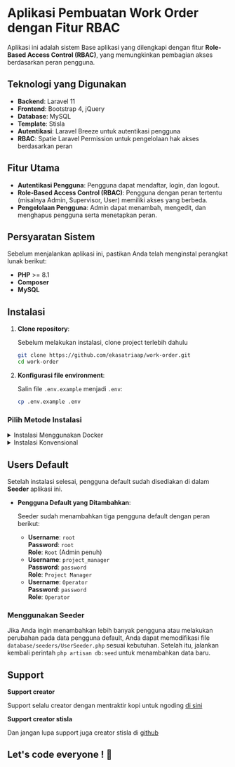 # Aplikasi Pembuatan Work Order dengan Fitur RBAC

Aplikasi ini adalah sistem Base aplikasi yang dilengkapi dengan fitur **Role-Based Access Control (RBAC)**, yang memungkinkan pembagian akses berdasarkan peran pengguna.

## Teknologi yang Digunakan

-   **Backend**: Laravel 11
-   **Frontend**: Bootstrap 4, jQuery
-   **Database**: MySQL
-   **Template**: Stisla
-   **Autentikasi**: Laravel Breeze untuk autentikasi pengguna
-   **RBAC**: Spatie Laravel Permission untuk pengelolaan hak akses berdasarkan peran

## Fitur Utama

-   **Autentikasi Pengguna**: Pengguna dapat mendaftar, login, dan logout.
-   **Role-Based Access Control (RBAC)**: Pengguna dengan peran tertentu (misalnya Admin, Supervisor, User) memiliki akses yang berbeda.
-   **Pengelolaan Pengguna**: Admin dapat menambah, mengedit, dan menghapus pengguna serta menetapkan peran.

## Persyaratan Sistem

Sebelum menjalankan aplikasi ini, pastikan Anda telah menginstal perangkat lunak berikut:

-   **PHP** >= 8.1
-   **Composer**
-   **MySQL**

## Instalasi

1. **Clone repository**:

    Sebelum melakukan instalasi, clone project terlebih dahulu

    ```bash
    git clone https://github.com/ekasatriaap/work-order.git
    cd work-order
    ```

2. **Konfigurasi file environment**:

    Salin file `.env.example` menjadi `.env`:

    ```bash
    cp .env.example .env
    ```

### Pilih Metode Instalasi

<details>

<summary>Instalasi Menggunakan Docker</summary>

1. **Pastikan Docker dan Docker Compose terinstal**:

    Sebelum melanjutkan, pastikan Docker dan Docker Compose telah terinstal pada sistem Anda. Jika belum, ikuti instruksi [di sini](https://docs.docker.com/get-docker/) untuk menginstalnya.

2. **Membangun container Docker**:

    Jalankan perintah berikut untuk membangun aplikasi menggunakan Docker Compose:

    ```bash
    docker compose create
    ```

    Perintah ini akan membangun image Docker, dan mengatur database.

3. **Menjalankan container Docker**:

    Jalankan perintah berikut untuk menjalankan aplikasi menggunakan Docker Compose:

    ```bash
    docker compose start
    ```

    Perintah ini akan menjalankan aplikasi dalam container.[di sini](https://docs.docker.com/get-docker/)

4. **Generate aplikasi key**:

    Jalankan perintah berikut untuk menghasilkan aplikasi key:

    ```bash
    docker exec work-order-app php artisan key:generate
    ```

5. **Membuat database**:

    Koneksikan database client dengan database dengan username root dan password root. Buat database dengan nama work-order di dalam container.

6. **Migrasi data**:

    Anda bisa menggunakan data yang sudah di sediakan di /public/database.sql, atau menj[di sini](https://docs.docker.com/get-docker/)

    ```

    ```

7. **Jalankan aplikasi**:

    Setelah proses selesai, Anda dapat mengakses aplikasi di `http://localhost:8080`.

</details>

<details>
<summary>Instalasi Konvensional</summary>

1. **Instal dependensi backend**:

    Pastikan Anda sudah menginstal Composer. Kemudian jalankan perintah berikut untuk menginstal dependensi Laravel:

    ```bash
    composer install
    ```

2. **Generate aplikasi key**:

    Jalankan perintah berikut untuk menghasilkan aplikasi key:

    ```bash
    php artisan key:generate
    ```

3. **Membuat database**:

    Buat database dengan nama work-order.

4. **Migrasi data**:

    Anda bisa menggunakan data yang sudah di sediakan di /public/database.sql, atau menjalankan perintah migrasi dan seeder.

    ```bash
    php artisan migrate --seed
    ```

5. **Jalankan aplikasi**:

    Sekarang Anda dapat menjalankan aplikasi menggunakan perintah berikut:

    ```bash
    php artisan serve
    ```

    Aplikasi akan tersedia di `http://localhost:8000`.

</details>

## Users Default

Setelah instalasi selesai, pengguna default sudah disediakan di dalam **Seeder** aplikasi ini.

-   **Pengguna Default yang Ditambahkan**:

    Seeder sudah menambahkan tiga pengguna default dengan peran berikut:

    -   **Username**: `root`  
        **Password**: `root`  
        **Role**: `Root` (Admin penuh)
    -   **Username**: `project_manager`  
        **Password**: `password`  
        **Role**: `Project Manager`
    -   **Username**: `Operator`  
        **Password**: `password`  
        **Role**: `Operator`

### Menggunakan Seeder

Jika Anda ingin menambahkan lebih banyak pengguna atau melakukan perubahan pada data pengguna default, Anda dapat memodifikasi file `database/seeders/UserSeeder.php` sesuai kebutuhan. Setelah itu, jalankan kembali perintah `php artisan db:seed` untuk menambahkan data baru.

## Support

**Support creator**

Support selalu creator dengan mentraktir kopi untuk ngoding [di sini](https://teer.id/ekasatriaap)

**Support creator stisla**

Dan jangan lupa support juga creator stisla di [github](https://github.com/stisla/stisla)

## Let's code everyone ! 🚀
